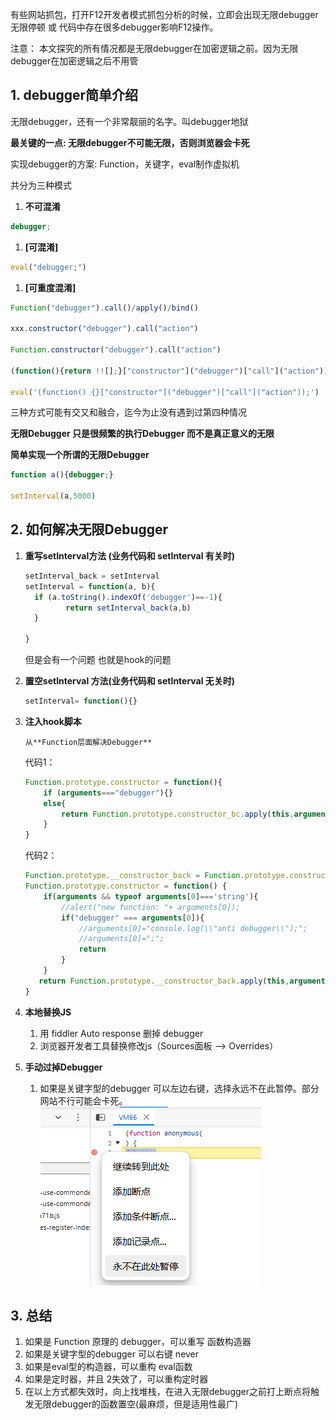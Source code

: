 有些网站抓包，打开F12开发者模式抓包分析的时候，立即会出现无限debugger无限停顿 或 代码中存在很多debugger影响F12操作。

注意： 本文探究的所有情况都是无限debugger在加密逻辑之前。因为无限debugger在加密逻辑之后不用管

## **1. debugger简单介绍**
无限debugger，还有一个非常靓丽的名字。叫debugger地狱

**最关键的一点: 无限debugger不可能无限，否则浏览器会卡死**

实现debugger的方案: Function，关键字，eval制作虚拟机

共分为三种模式

1. **不可混淆**

```jsx
debugger;
```

1. **\[可混淆]**

```jsx
eval("debugger;")
```

1. **\[可重度混淆]**

```jsx
Function("debugger").call()/apply()/bind()

xxx.constructor("debugger").call("action")

Function.constructor("debugger").call("action")

(function(){return !![];}["constructor"]("debugger")["call"]("action"))

eval('(function() {}["constructor"]("debugger")["call"]("action"));')
```

三种方式可能有交又和融合，迄今为止没有遇到过第四种情况

**无限Debugger 只是很频繁的执行Debugger 而不是真正意义的无限**

**简单实现一个所谓的无限Debugger**

```jsx
function a(){debugger;}

setInterval(a,5000)
```

## **2. 如何解决无限Debugger**

1. **重写setInterval方法 (业务代码和 setInterval 有关时)**

   ```jsx
   setInterval_back = setInterval
   setInterval = function(a, b){
     if (a.toString().indexOf('debugger')==-1){
   			return setInterval_back(a,b)
     }
     
   }
   ```

   但是会有一个问题 也就是hook的问题

2. **置空setInterval 方法(业务代码和 setInterval 无关时)**

   ```jsx
   setInterval= function(){}
   ```

3. **注入hook脚本**

   `从**Function层面解决Debugger**`

   代码1：

   ```jsx
   Function.prototype.constructor = function(){
       if (arguments==="debugger"){}
       else{
           return Function.prototype.constructor_bc.apply(this,arguments)
       }
   }
   ```

   代码2：

   ```jsx
   Function.prototype.__constructor_back = Function.prototype.constructor;
   Function.prototype.constructor = function() {
       if(arguments && typeof arguments[0]==='string'){
           //alert("new function: "+ arguments[0]);
           if("debugger" === arguments[0]){
               //arguments[0]="console.log(\\"anti debugger\\");";
               //arguments[0]=";";
               return
           }
       }
      return Function.prototype.__constructor_back.apply(this,arguments);
   }
   ```

4. **本地替换JS**

   1. 用 fiddler Auto response 删掉 debugger
   2. 浏览器开发者工具替换修改js（Sources面板 --> Overrides）

5. **手动过掉Debugger**

   1. 如果是关键字型的debugger 可以左边右键，选择永远不在此暂停。部分网站不行可能会卡死。
![](.topwrite/assets/image_1727405673567.png)

## 3. 总结

1. 如果是 Function 原理的 debugger，可以重写 函数构造器
2. 如果是关键字型的debugger 可以右键 never
3. 如果是eval型的构造器，可以重构 eval函数
4. 如果是定时器，并且 2失效了，可以重构定时器
5. 在以上方式都失效时，向上找堆栈，在进入无限debugger之前打上断点将触发无限debugger的函数置空(最麻烦，但是适用性最广)



